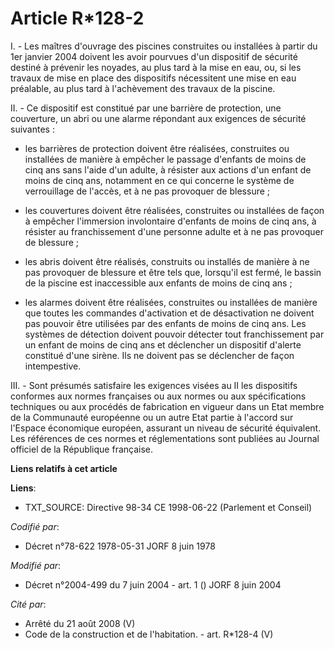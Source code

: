 # Article R*128-2

I. - Les maîtres d'ouvrage des piscines construites ou installées à partir du 1er janvier 2004 doivent les avoir pourvues
d'un dispositif de sécurité destiné à prévenir les noyades, au plus tard à la mise en eau, ou, si les travaux de mise en
place des dispositifs nécessitent une mise en eau préalable, au plus tard à l'achèvement des travaux de la piscine.

II. - Ce dispositif est constitué par une barrière de protection, une couverture, un abri ou une alarme répondant aux
exigences de sécurité suivantes :

- les barrières de protection doivent être réalisées, construites ou installées de manière à empêcher le passage d'enfants de
moins de cinq ans sans l'aide d'un adulte, à résister aux actions d'un enfant de moins de cinq ans, notamment en ce qui
concerne le système de verrouillage de l'accès, et à ne pas provoquer de blessure ;

- les couvertures doivent être réalisées, construites ou installées de façon à empêcher l'immersion involontaire d'enfants de
moins de cinq ans, à résister au franchissement d'une personne adulte et à ne pas provoquer de blessure ;

- les abris doivent être réalisés, construits ou installés de manière à ne pas provoquer de blessure et être tels que,
lorsqu'il est fermé, le bassin de la piscine est inaccessible aux enfants de moins de cinq ans ;

- les alarmes doivent être réalisées, construites ou installées de manière que toutes les commandes d'activation et de
désactivation ne doivent pas pouvoir être utilisées par des enfants de moins de cinq ans. Les systèmes de détection doivent
pouvoir détecter tout franchissement par un enfant de moins de cinq ans et déclencher un dispositif d'alerte constitué d'une
sirène. Ils ne doivent pas se déclencher de façon intempestive.

III. - Sont présumés satisfaire les exigences visées au II les dispositifs conformes aux normes françaises ou aux normes ou
aux spécifications techniques ou aux procédés de fabrication en vigueur dans un Etat membre de la Communauté européenne ou un
autre Etat partie à l'accord sur l'Espace économique européen, assurant un niveau de sécurité équivalent. Les références de
ces normes et réglementations sont publiées au Journal officiel de la République française.

**Liens relatifs à cet article**

**Liens**:

  - TXT_SOURCE: Directive 98-34 CE 1998-06-22 (Parlement et Conseil)

_Codifié par_:

  - Décret n°78-622 1978-05-31 JORF 8 juin 1978

_Modifié par_:

  - Décret n°2004-499 du 7 juin 2004 - art. 1 () JORF 8 juin 2004

_Cité par_:

  - Arrêté du 21 août 2008 (V)
  - Code de la construction et de l'habitation. - art. R*128-4 (V)
